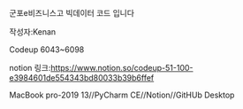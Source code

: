 군포e비즈니스고 빅데이터 코드 입니다 


작성자:Kenan 

Codeup 6043~6098

notion 링크:https://www.notion.so/codeup-51-100-e3984601de554343bd80033b39b6ffef

MacBook pro-2019 13//PyCharm CE//Notion//GitHUb Desktop
